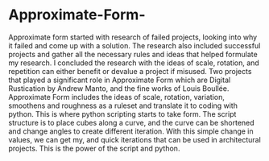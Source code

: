 # Approximate-Form-
Approximate form started with research of failed projects, looking into why it failed and come up with a solution. The research also included successful projects and gather all the necessary rules and ideas that helped formulate my research. I concluded the research with the ideas of scale, rotation, and repetition can either benefit or devalue a project if misused. Two projects that played a significant role in Approximate Form which are Digital Rustication by Andrew Manto, and the fine works of Louis Boullée. Approximate Form includes the ideas of scale, rotation, variation, smoothens and roughness as a ruleset and translate it to coding with python. This is where python scripting starts to take form. The script structure is to place cubes along a curve, and the curve can be shortened and change angles to create different iteration. With this simple change in values, we can get my, and quick iterations that can be used in architectural projects. This is the power of the script and python. 
